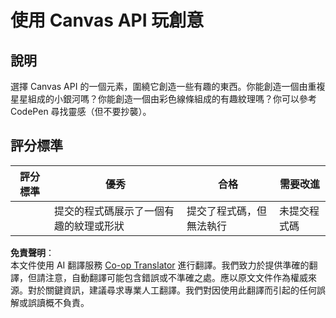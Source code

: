 <!--
CO_OP_TRANSLATOR_METADATA:
{
  "original_hash": "ca1cf78a4c60df77ab32a154ec024d7f",
  "translation_date": "2025-08-23T22:59:56+00:00",
  "source_file": "6-space-game/2-drawing-to-canvas/assignment.md",
  "language_code": "tw"
}
-->
# 使用 Canvas API 玩創意

## 說明

選擇 Canvas API 的一個元素，圍繞它創造一些有趣的東西。你能創造一個由重複星星組成的小銀河嗎？你能創造一個由彩色線條組成的有趣紋理嗎？你可以參考 CodePen 尋找靈感（但不要抄襲）。

## 評分標準

| 評分標準 | 優秀                                                      | 合格                              | 需要改進             |
| -------- | --------------------------------------------------------- | --------------------------------- | --------------------- |
|          | 提交的程式碼展示了一個有趣的紋理或形狀                   | 提交了程式碼，但無法執行          | 未提交程式碼          |

**免責聲明**：  
本文件使用 AI 翻譯服務 [Co-op Translator](https://github.com/Azure/co-op-translator) 進行翻譯。我們致力於提供準確的翻譯，但請注意，自動翻譯可能包含錯誤或不準確之處。應以原文文件作為權威來源。對於關鍵資訊，建議尋求專業人工翻譯。我們對因使用此翻譯而引起的任何誤解或誤讀概不負責。